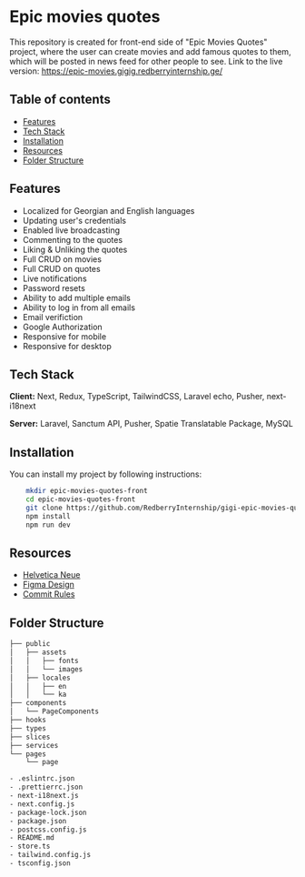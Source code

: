 
# Epic movies quotes
This repository is created for front-end side of "Epic Movies Quotes" project, where the user can create movies and add famous quotes to them, which will be posted in news feed for other people to see. 
Link to the live version: https://epic-movies.gigig.redberryinternship.ge/

## Table of contents
* [Features](#features)
* [Tech Stack](#tech-stack)
* [Installation](#installation)
* [Resources](#resources)
* [Folder Structure](#folder-structure)

## Features
- Localized for Georgian and English languages
- Updating user's credentials
- Enabled live broadcasting
- Commenting to the quotes
- Liking & Unliking the quotes
- Full CRUD on movies
- Full CRUD on quotes
- Live notifications
- Password resets
- Ability to add multiple emails
- Ability to log in from all emails
- Email verifiction
- Google Authorization
- Responsive for mobile
- Responsive for desktop

## Tech Stack
**Client:** Next, Redux, TypeScript, TailwindCSS, Laravel echo, Pusher, next-i18next

**Server:** Laravel, Sanctum API, Pusher, Spatie Translatable Package, MySQL


## Installation
You can install my project by following instructions:

```bash
    mkdir epic-movies-quotes-front
    cd epic-movies-quotes-front
    git clone https://github.com/RedberryInternship/gigi-epic-movies-quotes-front.git
    npm install
    npm run dev
```


    
## Resources
- [Helvetica Neue](https://freefontsfamily.com/helvetica-neue-font-free/)
- [Figma Design](https://www.figma.com/file/5uMXCg3itJwpzh9cVIK3hA/Movie-Quotes-Bootcamp-assignment?node-id=0%3A1)
- [Commit Rules](https://redberry.gitbook.io/resources/kodisa-da-proektis-shepasebis-kriteriumebi/proektisa-da-kodis-khariskhis-zogadi-kriteriumebi)

## Folder Structure
```bash
├── public
│   ├── assets
│   │   ├── fonts
│   │   └── images
│   ├── locales
│   │   ├── en
│   │   └── ka
├── components
│   └── PageComponents
├── hooks
├── types
├── slices
├── services
└── pages
    └── page

- .eslintrc.json
- .prettierrc.json
- next-i18next.js
- next.config.js
- package-lock.json
- package.json
- postcss.config.js
- README.md
- store.ts
- tailwind.config.js
- tsconfig.json
```

